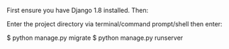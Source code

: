 
First ensure you have Django 1.8 installed. Then:

Enter the project directory via terminal/command prompt/shell then enter:

$ python manage.py migrate
$ python manage.py runserver

